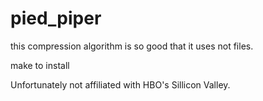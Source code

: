 pied_piper
==========

this compression algorithm is so good that it uses not files. 


make to install


Unfortunately not affiliated with HBO's Sillicon Valley. 
